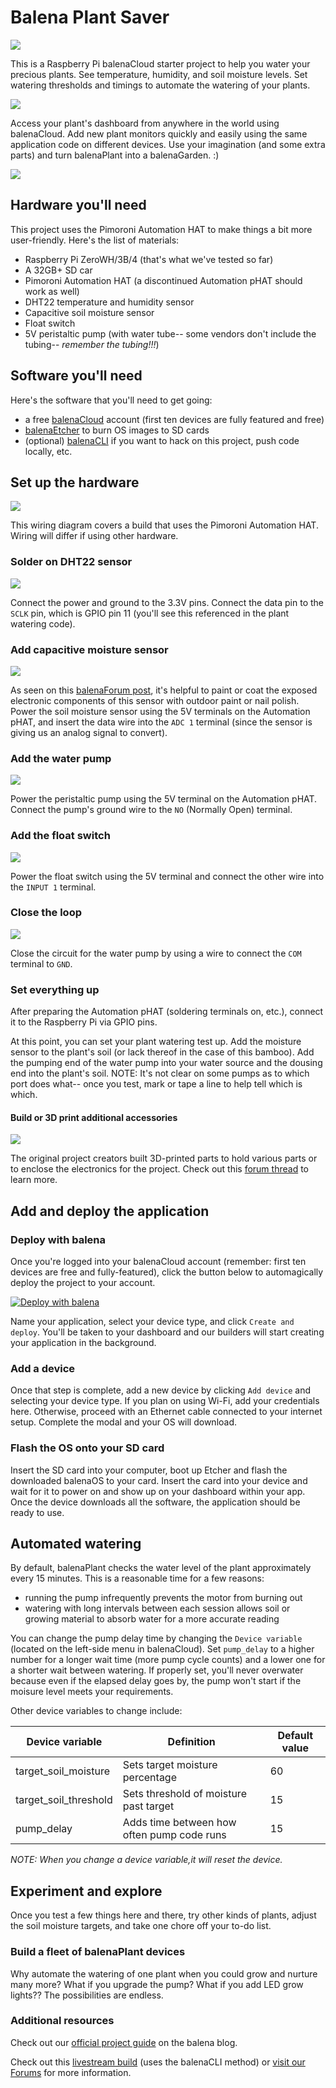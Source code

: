 # Balena Plant Saver

![](/img/balenaPlant_hero)

This is a Raspberry Pi balenaCloud starter project to help you water your precious plants. See temperature, humidity, and soil moisture levels. Set watering thresholds and timings to automate the watering of your plants.

![](https://github.com/balena-io-playground/balena-plant-saver/blob/master/img/img01.jpg?raw=true)

Access your plant's dashboard from anywhere in the world using balenaCloud. Add new plant monitors quickly and easily using the same application code on different devices. Use your imagination (and some extra parts) and turn balenaPlant into a balenaGarden. :)

![](/img/setup.png)

## Hardware you'll need
This project uses the Pimoroni Automation HAT to make things a bit more user-friendly. Here's the list of materials:

* Raspberry Pi ZeroWH/3B/4 (that's what we've tested so far)
* A 32GB+ SD car
* Pimoroni Automation HAT (a discontinued Automation pHAT should work as well)
* DHT22 temperature and humidity sensor
* Capacitive soil moisture sensor
* Float switch
* 5V peristaltic pump (with water tube-- some vendors don't include the tubing-- *remember the tubing!!!*)

## Software you'll need
Here's the software that you'll need to get going:

* a free [balenaCloud](https://dashboard.balena-cloud.com/signup) account (first ten devices are fully featured and free)
* [balenaEtcher](https://www.balena.io/etcher/) to burn OS images to SD cards
* (optional) [balenaCLI](https://www.balena.io/docs/reference/balena-cli/) if you want to hack on this project, push code locally, etc.

## Set up the hardware

![](/img/wiring-balenaplant.png)

This wiring diagram covers a build that uses the Pimoroni Automation HAT. Wiring will differ if using other hardware.

### Solder on DHT22 sensor

![](/img/dht22.png)

Connect the power and ground to the 3.3V pins. Connect the data pin to the `SCLK` pin, which is GPIO pin 11 (you'll see this referenced in the plant watering code).

### Add capacitive moisture sensor

![](/img/moisture-sensor.png)

As seen on this [balenaForum post](https://forums.balena.io/t/building-a-smart-houseplant-monitor-and-waterer/9170/21), it's helpful to paint or coat the exposed electronic components of this sensor with outdoor paint or nail polish. Power the soil moisture sensor using the 5V terminals on the Automation pHAT, and insert the data wire into the `ADC 1` terminal (since the sensor is giving us an analog signal to convert).

### Add the water pump

![](/img/water-pump.png)

Power the peristaltic pump using the 5V terminal on the Automation pHAT. Connect the pump's ground wire to the `NO` (Normally Open) terminal.

### Add the float switch

![](/img/float-switch.png)

Power the float switch using the 5V terminal and connect the other wire into the `INPUT 1` terminal.

### Close the loop

![](/img/pump-relay-close.png)

Close the circuit for the water pump by using a wire to connect the `COM` terminal to `GND`.

### Set everything up

After preparing the Automation pHAT (soldering terminals on, etc.), connect it to the Raspberry Pi via GPIO pins.

At this point, you can set your plant watering test up. Add the moisture sensor to the plant's soil (or lack thereof in the case of this bamboo). Add the pumping end of the water pump into your water source and the dousing end into the plant's soil. NOTE: It's not clear on some pumps as to which port does what-- once you test, mark or tape a line to help tell which is which.

#### Build or 3D print additional accessories

![](/img/img02.jpg?raw=true)

The original project creators built 3D-printed parts to hold various parts or to enclose the electronics for the project. Check out this [forum thread](https://forums.balena.io/t/building-a-smart-houseplant-monitor-and-waterer/9170/21) to learn more.

## Add and deploy the application

### Deploy with balena

Once you're logged into your balenaCloud account (remember: first ten devices are free and fully-featured), click the button below to automagically deploy the project to your account.

[![Deploy with balena](https://balena.io/deploy.svg)](https://dashboard.balena-cloud.com/deploy)

Name your application, select your device type, and click `Create and deploy`. You'll be taken to your dashboard and our builders will start creating your application in the background.

### Add a device

Once that step is complete, add a new device by clicking `Add device` and selecting your device type. If you plan on using Wi-Fi, add your credentials here. Otherwise, proceed with an Ethernet cable connected to your internet setup. Complete the modal and your OS will download.

### Flash the OS onto your SD card

Insert the SD card into your computer, boot up Etcher and flash the downloaded balenaOS to your card. Insert the card into your device and wait for it to power on and show up on your dashboard within your app. Once the device downloads all the software, the application should be ready to use.

## Automated watering

By default, balenaPlant checks the water level of the plant approximately every 15 minutes. This is a reasonable time for a few reasons:

* running the pump infrequently prevents the motor from burning out
* watering with long intervals between each session allows soil or growing material to absorb water for a more accurate reading

You can change the pump delay time by changing the `Device variable` (located on the left-side menu in balenaCloud). Set `pump_delay` to a higher number for a longer wait time (more pump cycle counts) and a lower one for a shorter wait between watering. If properly set, you'll never overwater because even if the elapsed delay goes by, the pump won't start if the moisure level meets your requirements.

Other device variables to change include:

| Device variable       | Definition                                 | Default value |
|-----------------------|--------------------------------------------|---------------|
| target_soil_moisture  | Sets target moisture percentage            | 60            |
| target_soil_threshold | Sets threshold of moisture past target     | 15            |
| pump_delay            | Adds time between how often pump code runs | 15            |

*NOTE: When you change a device variable,it will reset the device.*

## Experiment and explore

Once you test a few things here and there, try other kinds of plants, adjust the soil moisture targets, and take one chore off your to-do list.

### Build a fleet of balenaPlant devices

Why automate the watering of one plant when you could grow and nurture many more? What if you upgrade the pump? What if you add LED grow lights?? The possibilities are endless.

### Additional resources

Check out our [official project guide](https://www.balena.io/blog/keep-your-plant-friends-happy-and-healthy-with-automated-watering-balenaplant/) on the balena blog.

Check out this [livestream build](https://www.youtube.com/watch?v=r0ZR6COwdRo) (uses the balenaCLI method) or [visit our Forums](https://forums.balena.io/t/building-a-smart-houseplant-monitor-and-waterer/9170/21) for more information.